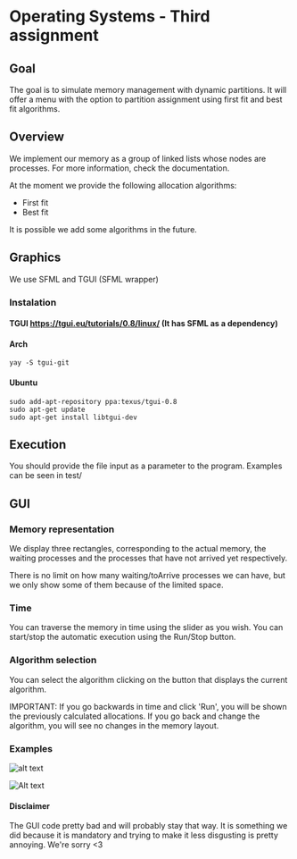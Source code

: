 #  Operating Systems - Third assignment
## Goal

The goal is to simulate memory management with dynamic partitions. It will offer a menu with the option to partition
assignment using first fit and best fit algorithms.

## Overview
We implement our memory as a group of linked lists whose nodes are processes. For more information, check the documentation.

At the moment we provide the following allocation algorithms:
* First fit
* Best fit

It is possible we add some algorithms in the future.

## Graphics
We use SFML and TGUI (SFML wrapper)

### Instalation
#### TGUI https://tgui.eu/tutorials/0.8/linux/ (It has SFML as a dependency)

#### Arch
```
yay -S tgui-git
```

#### Ubuntu 
```
sudo add-apt-repository ppa:texus/tgui-0.8
sudo apt-get update
sudo apt-get install libtgui-dev
```


## Execution
You should provide the file input as a parameter to the program.
Examples can be seen in test/
## GUI

### Memory representation
We display three rectangles, corresponding to the actual memory, the waiting processes and the processes that have not arrived yet respectively.

There is no limit on how many waiting/toArrive processes we can have,
but we only show some of them because of the limited space.

### Time
You can traverse the memory in time using the slider as you wish.
You can start/stop the automatic execution using the Run/Stop button.

### Algorithm selection
You can select the algorithm clicking on the button that displays the
current algorithm.

IMPORTANT: If you go backwards in time and click 'Run', you will be
shown the previously calculated allocations. If you go back and change
the algorithm, you will see no changes in the memory layout.


### Examples

![alt text](https://github.com/IEncinas10/UA-SO-P3/blob/master/assets/example.gif "Example execution")


![Alt text](assets/gui.png?raw=true "GUI")

#### Disclaimer
The GUI code pretty bad and will probably stay that way. It is something we did because it is mandatory and trying to make it less disgusting is pretty annoying. We're sorry <3
